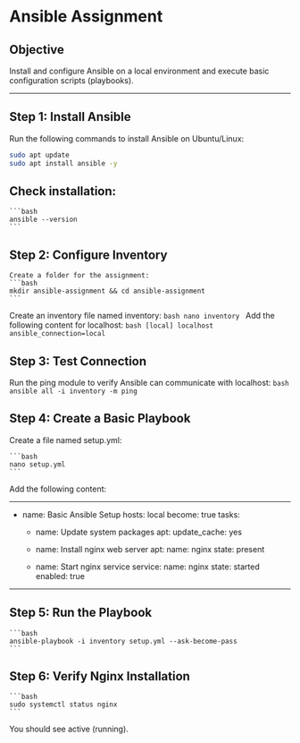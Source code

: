 # Ansible Assignment

## Objective
Install and configure Ansible on a local environment and execute basic configuration scripts (playbooks).

---

## Step 1: Install Ansible

Run the following commands to install Ansible on Ubuntu/Linux:

```bash
sudo apt update
sudo apt install ansible -y
```
## Check installation:
    ```bash
    ansible --version
    ```
## Step 2: Configure Inventory
    Create a folder for the assignment:
    ```bash
    mkdir ansible-assignment && cd ansible-assignment
    ```
Create an inventory file named inventory:
    ```bash
    nano inventory
    ```
Add the following content for localhost:
    ```bash
    [local]
    localhost ansible_connection=local
    ```
## Step 3: Test Connection
Run the ping module to verify Ansible can communicate with localhost:
    ```bash
    ansible all -i inventory -m ping
    ```
## Step 4: Create a Basic Playbook
Create a file named setup.yml:

    ```bash
    nano setup.yml
    ```
Add the following content:

---
- name: Basic Ansible Setup
  hosts: local
  become: true
  tasks:
    - name: Update system packages
      apt:
        update_cache: yes

    - name: Install nginx web server
      apt:
        name: nginx
        state: present

    - name: Start nginx service
      service:
        name: nginx
        state: started
        enabled: true
---

## Step 5: Run the Playbook
    ```bash
    ansible-playbook -i inventory setup.yml --ask-become-pass
    ```
## Step 6: Verify Nginx Installation
    ```bash
    sudo systemctl status nginx
    ```

You should see active (running).
